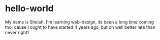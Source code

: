 # hello-world
My name is Shelah. 
I'm learning web-design, its been a long time coming tho, cause i ought to have started 4 years ago, but oh well better late than never right?
